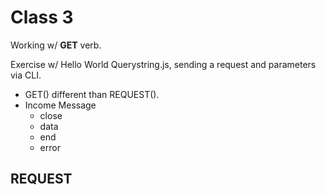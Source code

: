 # Class 3

Working w/ **GET** verb.

Exercise w/ Hello World Querystring.js, sending a request and parameters via CLI.

- GET() different than REQUEST().
- Income Message
    - close
    - data
    - end
    - error

## REQUEST

